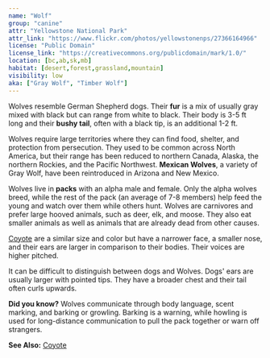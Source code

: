 ```yaml
---
name: "Wolf"
group: "canine"
attr: "Yellowstone National Park"
attr_link: "https://www.flickr.com/photos/yellowstonenps/27366164966"
license: "Public Domain"
license_link: "https://creativecommons.org/publicdomain/mark/1.0/"
location: [bc,ab,sk,mb]
habitat: [desert,forest,grassland,mountain]
visibility: low
aka: ["Gray Wolf", "Timber Wolf"]
---
```

Wolves resemble German Shepherd dogs. Their **fur** is a mix of usually gray mixed with black but can range from white to black. Their body is 3-5 ft long and their **bushy tail**, often with a black tip, is an additional 1-2 ft.

Wolves require large territories where they can find food, shelter, and protection from persecution. They used to be common across North America, but their range has been reduced to northern Canada, Alaska, the northern Rockies, and the Pacific Northwest. **Mexican Wolves**, a variety of Gray Wolf, have been reintroduced in Arizona and New Mexico.

Wolves live in **packs** with an alpha male and female. Only the alpha wolves breed, while the rest of the pack (an average of 7-8 members) help feed the young and watch over them while others hunt. Wolves are carnivores and prefer large hooved animals, such as deer, elk, and moose. They also eat smaller animals as well as animals that are already dead from other causes.

[Coyote]({{section}}/coyote) are a similar size and color but have a narrower face, a smaller nose, and their ears are larger in comparison to their bodies. Their voices are higher pitched.

It can be difficult to distinguish between dogs and Wolves. Dogs' ears are usually larger with pointed tips. They have a broader chest and their tail often curls upwards.

**Did you know?** Wolves communicate through body language, scent marking, and barking or growling. Barking is a warning, while howling is used for long-distance communication to pull the pack together or warn off strangers.

<!-- generated, do not edit -->
**See Also:**
[Coyote](/{{section}}/coyote)
